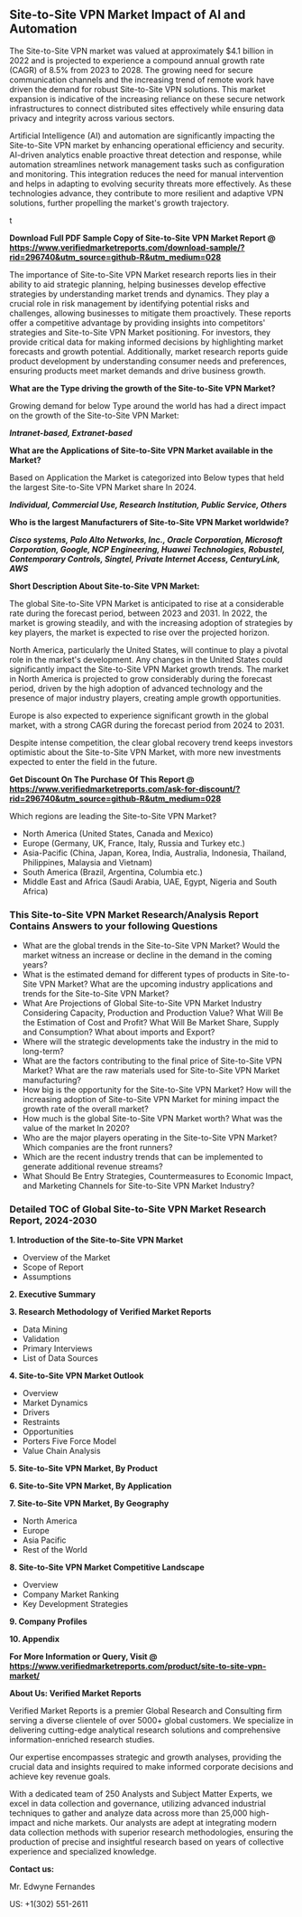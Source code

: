 <h2>Site-to-Site VPN Market Impact of AI and Automation</h2><p>The Site-to-Site VPN market was valued at approximately $4.1 billion in 2022 and is projected to experience a compound annual growth rate (CAGR) of 8.5% from 2023 to 2028. The growing need for secure communication channels and the increasing trend of remote work have driven the demand for robust Site-to-Site VPN solutions. This market expansion is indicative of the increasing reliance on these secure network infrastructures to connect distributed sites effectively while ensuring data privacy and integrity across various sectors.</p><p>Artificial Intelligence (AI) and automation are significantly impacting the Site-to-Site VPN market by enhancing operational efficiency and security. AI-driven analytics enable proactive threat detection and response, while automation streamlines network management tasks such as configuration and monitoring. This integration reduces the need for manual intervention and helps in adapting to evolving security threats more effectively. As these technologies advance, they contribute to more resilient and adaptive VPN solutions, further propelling the market's growth trajectory.</p>t</p><p id="" class=""><strong>Download Full PDF Sample Copy of Site-to-Site VPN Market Report @ <a href="https://www.verifiedmarketreports.com/download-sample/?rid=296740&utm_source=github-R&utm_medium=028" target="_blank">https://www.verifiedmarketreports.com/download-sample/?rid=296740&utm_source=github-R&utm_medium=028</a></strong></p><p>The importance of&nbsp;Site-to-Site VPN Market research reports lies in their ability to aid strategic planning, helping businesses develop effective strategies by understanding market trends and dynamics. They play a crucial role in risk management by identifying potential risks and challenges, allowing businesses to mitigate them proactively. These reports offer a competitive advantage by providing insights into competitors' strategies and Site-to-Site VPN Market positioning. For investors, they provide critical data for making informed decisions by highlighting market forecasts and growth potential. Additionally, market research reports guide product development by understanding consumer needs and preferences, ensuring products meet market demands and drive business growth.</p><p><strong>What are the&nbsp;Type driving the growth of the Site-to-Site VPN Market?</strong></p><p id="" class="">Growing demand for below Type around the world has had a direct impact on the growth of the Site-to-Site VPN Market:</p><em><strong>Intranet-based, Extranet-based</strong></em></p><strong>What are the&nbsp;Applications&nbsp;of Site-to-Site VPN Market available in the Market?</strong></p><p id="" class="">Based on Application the Market is categorized into Below types that held the largest Site-to-Site VPN Market share In 2024.</p><em><strong>Individual, Commercial Use, Research Institution, Public Service, Others</strong></em></p><strong>Who is the largest Manufacturers of Site-to-Site VPN Market worldwide?</strong></p><p><em><strong>Cisco systems, Palo Alto Networks, Inc., Oracle Corporation, Microsoft Corporation, Google, NCP Engineering, Huawei Technologies, Robustel, Contemporary Controls, Singtel, Private Internet Access, CenturyLink, AWS</strong></em></p><p id="" class=""><strong>Short Description About Site-to-Site VPN Market:</strong></p><p>The global Site-to-Site VPN Market is anticipated to rise at a considerable rate during the forecast period, between 2023 and 2031. In 2022, the market is growing steadily, and with the increasing adoption of strategies by key players, the market is expected to rise over the projected horizon.</p><p>North America, particularly the United States, will continue to play a pivotal role in the market's development. Any changes in the United States could significantly impact the Site-to-Site VPN Market growth trends. The market in North America is projected to grow considerably during the forecast period, driven by the high adoption of advanced technology and the presence of major industry players, creating ample growth opportunities.</p><p>Europe is also expected to experience significant growth in the global market, with a strong CAGR during the forecast period from 2024 to 2031.</p><p>Despite intense competition, the clear global recovery trend keeps investors optimistic about the Site-to-Site VPN Market, with more new investments expected to enter the field in the future.</p><p id="" class=""><strong>Get Discount On The Purchase Of This Report @ <a href="https://www.verifiedmarketreports.com/ask-for-discount/?rid=296740&utm_source=github-R&utm_medium=028" target="_blank">https://www.verifiedmarketreports.com/ask-for-discount/?rid=296740&utm_source=github-R&utm_medium=028</a></strong></p>Which regions are leading the Site-to-Site VPN Market?</p><ul><li>North America (United States, Canada and Mexico)</li><li>Europe (Germany, UK, France, Italy, Russia and Turkey etc.)</li><li>Asia-Pacific (China, Japan, Korea, India, Australia, Indonesia, Thailand, Philippines, Malaysia and Vietnam)</li><li>South America (Brazil, Argentina, Columbia etc.)</li><li>Middle East and Africa (Saudi Arabia, UAE, Egypt, Nigeria and South Africa)</li></ul><h3 id="" class="">This Site-to-Site VPN Market Research/Analysis Report Contains Answers to your following Questions</h3><ul><li>What are the global trends in the Site-to-Site VPN Market? Would the market witness an increase or decline in the demand in the coming years?</li><li>What is the estimated demand for different types of products in Site-to-Site VPN Market? What are the upcoming industry applications and trends for the Site-to-Site VPN Market?</li><li>What Are Projections of Global Site-to-Site VPN Market Industry Considering Capacity, Production and Production Value? What Will Be the Estimation of Cost and Profit? What Will Be Market Share, Supply and Consumption? What about imports and Export?</li><li>Where will the strategic developments take the industry in the mid to long-term?</li><li>What are the factors contributing to the final price of Site-to-Site VPN Market? What are the raw materials used for Site-to-Site VPN Market manufacturing?</li><li>How big is the opportunity for the Site-to-Site VPN Market? How will the increasing adoption of Site-to-Site VPN Market for mining impact the growth rate of the overall market?</li><li>How much is the global Site-to-Site VPN Market worth? What was the value of the market In 2020?</li><li>Who are the major players operating in the Site-to-Site VPN Market? Which companies are the front runners?</li><li>Which are the recent industry trends that can be implemented to generate additional revenue streams?</li><li>What Should Be Entry Strategies, Countermeasures to Economic Impact, and Marketing Channels for Site-to-Site VPN Market Industry?</li></ul><h3 id="" class="">Detailed TOC of Global Site-to-Site VPN Market Research Report, 2024-2030</h3><p id="" class=""><strong>1. Introduction of the Site-to-Site VPN Market</strong></p><ul><li>Overview of the Market</li><li>Scope of Report</li><li>Assumptions</li></ul><p id="" class=""><strong>2. Executive Summary</strong></p><p id="" class=""><strong>3. Research Methodology of Verified Market Reports</strong></p><ul><li>Data Mining</li><li>Validation</li><li>Primary Interviews</li><li>List of Data Sources</li></ul><p id="" class=""><strong>4. Site-to-Site VPN Market Outlook</strong></p><ul><li>Overview</li><li>Market Dynamics</li><li>Drivers</li><li>Restraints</li><li>Opportunities</li><li>Porters Five Force Model</li><li>Value Chain Analysis</li></ul><p id="" class=""><strong>5. Site-to-Site VPN Market, By Product</strong></p><p id="" class=""><strong>6. Site-to-Site VPN Market, By Application</strong></p><p id="" class=""><strong>7. Site-to-Site VPN Market, By Geography</strong></p><ul><li>North America</li><li>Europe</li><li>Asia Pacific</li><li>Rest of the World</li></ul><p id="" class=""><strong>8. Site-to-Site VPN Market Competitive Landscape</strong></p><ul><li>Overview</li><li>Company Market Ranking</li><li>Key Development Strategies</li></ul><p id="" class=""><strong>9. Company Profiles</strong></p><p id="" class=""><strong>10. Appendix</strong></p><p id="" class=""><strong>For More Information or Query, Visit @ <a href="https://www.verifiedmarketreports.com/product/site-to-site-vpn-market/" target="_blank">https://www.verifiedmarketreports.com/product/site-to-site-vpn-market/</a></strong></p><p id="" class=""><strong>About Us: Verified Market Reports</strong></p><p id="" class="">Verified Market Reports is a premier Global Research and Consulting firm serving a diverse clientele of over 5000+ global customers. We specialize in delivering cutting-edge analytical research solutions and comprehensive information-enriched research studies.</p><p id="" class="">Our expertise encompasses strategic and growth analyses, providing the crucial data and insights required to make informed corporate decisions and achieve key revenue goals.</p><p id="" class="">With a dedicated team of 250 Analysts and Subject Matter Experts, we excel in data collection and governance, utilizing advanced industrial techniques to gather and analyze data across more than 25,000 high-impact and niche markets. Our analysts are adept at integrating modern data collection methods with superior research methodologies, ensuring the production of precise and insightful research based on years of collective experience and specialized knowledge.</p><p id="" class=""><strong>Contact us:</strong></p><p id="" class="">Mr. Edwyne Fernandes</p><p id="" class="">US: +1(302) 551-2611</p>